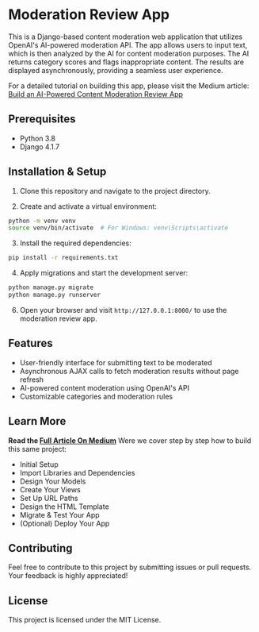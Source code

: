 # Moderation Review App

This is a Django-based content moderation web application that utilizes OpenAI's AI-powered moderation API. The app allows users to input text, which is then analyzed by the AI for content moderation purposes. The AI returns category scores and flags inappropriate content. The results are displayed asynchronously, providing a seamless user experience.

For a detailed tutorial on building this app, please visit the Medium article: [Build an AI-Powered Content Moderation Review App](https://medium.com/p/2b5285d4ce54/)

## Prerequisites

-   Python 3.8
-   Django 4.1.7

## Installation & Setup

1.  Clone this repository and navigate to the project directory.
    
2.  Create and activate a virtual environment:
    
```bash 
python -m venv venv
source venv/bin/activate  # For Windows: venv\Scripts\activate
```
    
3.  Install the required dependencies:
    
```bash 
pip install -r requirements.txt
```

4.  Apply migrations and start the development server:
```bash 
python manage.py migrate
python manage.py runserver
```
    
6.  Open your browser and visit `http://127.0.0.1:8000/` to use the moderation review app.
    

## Features

-   User-friendly interface for submitting text to be moderated
-   Asynchronous AJAX calls to fetch moderation results without page refresh
-   AI-powered content moderation using OpenAI's API
-   Customizable categories and moderation rules

## Learn More
**Read the [Full Article On Medium](https://medium.com/p/2b5285d4ce54)** Were we cover step by step how to build this same project: 

- Initial Setup
- Import Libraries and Dependencies
- Design Your Models
- Create Your Views
- Set Up URL Paths
- Design the HTML Template
- Migrate & Test Your App
- (Optional) Deploy Your App

## Contributing

Feel free to contribute to this project by submitting issues or pull requests. Your feedback is highly appreciated!

## License

This project is licensed under the MIT License.
